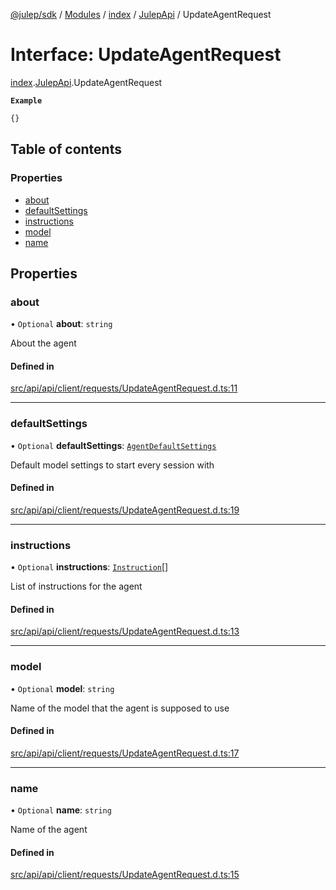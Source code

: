 [@julep/sdk](../README.md) / [Modules](../modules.md) / [index](../modules/index.md) / [JulepApi](../modules/index.JulepApi.md) / UpdateAgentRequest

# Interface: UpdateAgentRequest

[index](../modules/index.md).[JulepApi](../modules/index.JulepApi.md).UpdateAgentRequest

**`Example`**

```ts
{}
```

## Table of contents

### Properties

- [about](index.JulepApi.UpdateAgentRequest.md#about)
- [defaultSettings](index.JulepApi.UpdateAgentRequest.md#defaultsettings)
- [instructions](index.JulepApi.UpdateAgentRequest.md#instructions)
- [model](index.JulepApi.UpdateAgentRequest.md#model)
- [name](index.JulepApi.UpdateAgentRequest.md#name)

## Properties

### about

• `Optional` **about**: `string`

About the agent

#### Defined in

[src/api/api/client/requests/UpdateAgentRequest.d.ts:11](https://github.com/julep-ai/samantha-dev/blob/1a65618/sdks/js/src/api/api/client/requests/UpdateAgentRequest.d.ts#L11)

___

### defaultSettings

• `Optional` **defaultSettings**: [`AgentDefaultSettings`](index.JulepApi.AgentDefaultSettings.md)

Default model settings to start every session with

#### Defined in

[src/api/api/client/requests/UpdateAgentRequest.d.ts:19](https://github.com/julep-ai/samantha-dev/blob/1a65618/sdks/js/src/api/api/client/requests/UpdateAgentRequest.d.ts#L19)

___

### instructions

• `Optional` **instructions**: [`Instruction`](index.JulepApi.Instruction.md)[]

List of instructions for the agent

#### Defined in

[src/api/api/client/requests/UpdateAgentRequest.d.ts:13](https://github.com/julep-ai/samantha-dev/blob/1a65618/sdks/js/src/api/api/client/requests/UpdateAgentRequest.d.ts#L13)

___

### model

• `Optional` **model**: `string`

Name of the model that the agent is supposed to use

#### Defined in

[src/api/api/client/requests/UpdateAgentRequest.d.ts:17](https://github.com/julep-ai/samantha-dev/blob/1a65618/sdks/js/src/api/api/client/requests/UpdateAgentRequest.d.ts#L17)

___

### name

• `Optional` **name**: `string`

Name of the agent

#### Defined in

[src/api/api/client/requests/UpdateAgentRequest.d.ts:15](https://github.com/julep-ai/samantha-dev/blob/1a65618/sdks/js/src/api/api/client/requests/UpdateAgentRequest.d.ts#L15)
